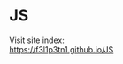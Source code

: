 # JS
<p> Visit site index: <br>
<a href="https://f3l1p3tn1.github.io/JS/" target="_blank">
  https://f3l1p3tn1.github.io/JS
</a></p>
